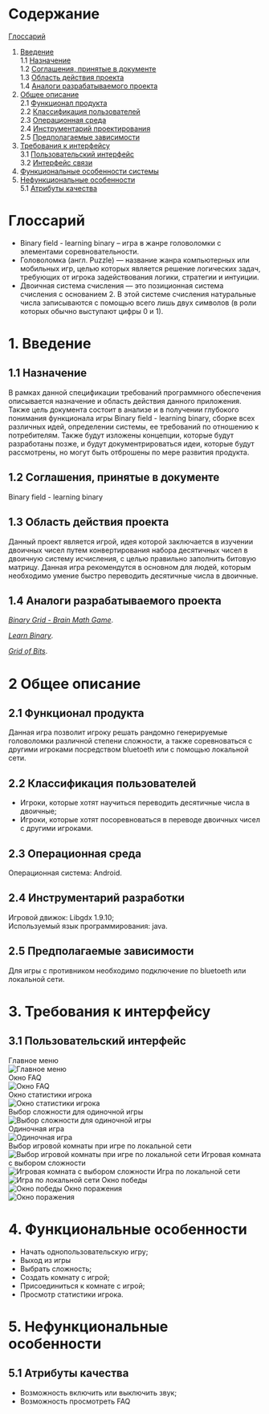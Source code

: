 # Содержание
[Глоссарий](#Глоссарий)  
1. [Введение](#Введение)  
1.1 [Назначение](#Назначение)  
1.2 [Соглашения, принятые в документе](#Соглашения-принятые-в-документе)  
1.3 [Область действия проекта](#Область-действия-проекта)  
1.4 [Аналоги разрабатываемого проекта](#Аналоги-разрабатываемого-проекта)  
2. [Общее описание](#Общее-описание)  
2.1 [Функционал продукта](#Функционал-продукта)  
2.2 [Классификация пользователей](#Классификация-пользователей)  
2.3 [Операционная среда](#Операционная-среда)  
2.4 [Инструментарий проектирования](#Инструментарий-проектирования)  
2.5 [Предполагаемые зависимости](#Предполагаемые-зависимости)  
3. [Требования к интерфейсу](#Требования-к-интерфейсу)  
3.1 [Пользовательский интерфейс](#Пользовательский-интерфейс)  
3.2 [Интерфейс связи](#Интерфейс-связи)  
4. [Функциональные особенности системы](#Функциональные-особенности-системы)  
5. [Нефункциональные особенности](#Нефункциональные-особенности)  
5.1 [Атрибуты качества](#Атрибуты-качества)

# Глоссарий 
- Binary field - learning binary – игра в жанре головоломки с элементами соревновательности.   
- Головоломка (англ. Puzzle) — название жанра компьютерных или мобильных игр, целью которых является решение логических задач, требующих от игрока задействования логики, стратегии и интуиции.
- Двоичная система счисления — это позиционная система счисления с основанием 2. В этой системе счисления натуральные числа записываются с помощью всего лишь двух символов (в роли которых обычно выступают цифры 0 и 1).

# 1. Введение

## 1.1 Назначение 
В рамках данной спецификации требований программного обеспечения описывается назначение и область действия данного приложения. Также цель документа состоит в анализе и в получении глубокого понимания функционала игры Binary field - learning binary, сборке всех различных идей, определении системы, ее требований по отношению к потребителям. Также будут изложены концепции, которые будут разработаны позже, и будут документрироваться идеи, которые будут рассмотрены, но могут быть отброшены по мере развития продукта.

## 1.2 Соглашения, принятые в документе
Binary field - learning binary

## 1.3 Область действия проекта
Данный проект является игрой, идея которой заключается в изучении двоичных чисел путем конвертирования набора десятичных чисел в двоичную систему исчисления, с целью правильно заполнить битовую матрицу. Данная игра рекомендутся в основном для людей, которым необходимо умение быстро переводить десятичные числа в двоичные.

## 1.4 Аналоги разрабатываемого проекта
*[Binary Grid - Brain Math Game](https://play.google.com/store/apps/details?id=studio.breaker.grid.binary.single.and.two.players&hl=ru)*.

*[Learn Binary](https://play.google.com/store/apps/details?id=com.codefeverr.binarygame&hl=en_ru)*.

*[Grid of Bits](https://play.google.com/store/apps/details?id=com.franzsarmiento.gridofbits&hl=ru)*.

# 2 Общее описание

## 2.1 Функционал продукта  
Данная игра позволит игроку решать рандомно генерируемые головоломки различной степени сложности, а также соревноваться с другими игроками посредством bluetoeth или с помощью локальной сети.

## 2.2 Классификация пользователей 
 - Игроки, которые хотят научиться переводить десятичные числа в двоичные;
 - Игроки, которые хотят посоревноваться в переводе двоичных чисел с другими игроками.

## 2.3 Операционная среда
Операционная система: Android.

## 2.4 Инструментарий разработки
Игровой движок: Libgdx 1.9.10;  
Используемый язык программирования: java.

## 2.5 Предполагаемые зависимости 
Для игры с противником необходимо подключение по bluetoeth или локальной сети.

# 3. Требования к интерфейсу

## 3.1 Пользовательский интерфейс  
Главное меню  
![Главное меню](https://github.com/Cemiroling/BF-LB/blob/master/Mackups/MainMenu.png)    
Окно FAQ  
![Окно FAQ](https://github.com/Cemiroling/BF-LB/blob/master/Mackups/FAQ.png)    
Окно статистики игрока  
![Окно статистики игрока](https://github.com/Cemiroling/BF-LB/blob/master/Mackups/Statistics.png)  
Выбор сложности для одиночной игры  
![Выбор сложности для одиночной игры](https://github.com/Cemiroling/BF-LB/blob/master/Mackups/DifficultySelection.png)  
Одиночная игра  
![Одиночная игра](https://github.com/Cemiroling/BF-LB/blob/master/Mackups/GameScreen.png)  
Выбор игровой комнаты при игре по локальной сети  
![Выбор игровой комнаты при игре по локальной сети](https://github.com/Cemiroling/BF-LB/blob/master/Mackups/GameRooms.png)
Игровая комната с выбором сложности  
![Игровая комната с выбором сложности](https://github.com/Cemiroling/BF-LB/blob/master/Mackups/RoomScreen.png)
Игра по локальной сети  
![Игра по локальной сети](https://github.com/Cemiroling/BF-LB/blob/master/Mackups/LANGameScreen.png)
Окно победы  
![Окно победы](https://github.com/Cemiroling/BF-LB/blob/master/Mackups/WinScreen.png)
Окно поражения  
![Окно поражения](https://github.com/Cemiroling/BF-LB/blob/master/Mackups/LoseScreen.png)

# 4. Функциональные особенности 
 - Начать однопользовательскую игру;
 - Выход из игры
 - Выбрать сложность;
 - Создать комнату с игрой;
 - Присоединиться к комнате с игрой;
 - Просмотр статистики игрока.

# 5. Нефункциональные особенности  

## 5.1 Атрибуты качества  
 - Возможность включить или выключить звук;   
 - Возможность просмотреть FAQ
